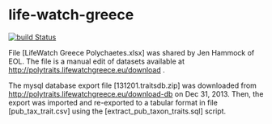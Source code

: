 # life-watch-greece
[![build Status](https://travis-ci.org/globalbioticinteractions/life-watch-greece.svg?branch=master)](https://travis-ci.org/globalbioticinteractions/life-watch-greece)

File [LifeWatch Greece Polychaetes.xlsx] was shared by Jen Hammock of EOL. The file is a manual edit of datasets available at http://polytraits.lifewatchgreece.eu/download .

The mysql database export file [131201.traitsdb.zip] was downloaded from http://polytraits.lifewatchgreece.eu/download-db on Dec 31, 2013. Then, the export was imported and re-exported to a tabular format in file [pub_tax_trait.csv] using the [extract_pub_taxon_traits.sql] script.
